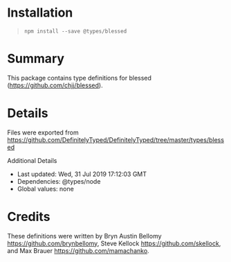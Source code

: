 # Installation
> `npm install --save @types/blessed`

# Summary
This package contains type definitions for blessed (https://github.com/chjj/blessed).

# Details
Files were exported from https://github.com/DefinitelyTyped/DefinitelyTyped/tree/master/types/blessed

Additional Details
 * Last updated: Wed, 31 Jul 2019 17:12:03 GMT
 * Dependencies: @types/node
 * Global values: none

# Credits
These definitions were written by Bryn Austin Bellomy <https://github.com/brynbellomy>, Steve Kellock <https://github.com/skellock>, and Max Brauer <https://github.com/mamachanko>.
